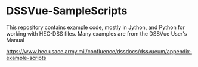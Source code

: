 # DSSVue-SampleScripts
This repository contains example code, mostly in Jython, and Python for working with HEC-DSS files.  Many examples are from the DSSVue User's Manual

https://www.hec.usace.army.mil/confluence/dssdocs/dssvueum/appendix-example-scripts


